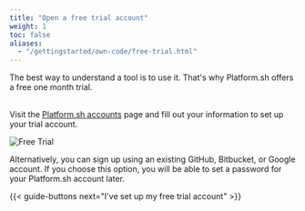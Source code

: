 ```yaml
---
title: "Open a free trial account"
weight: 1
toc: false
aliases:
  - "/gettingstarted/own-code/free-trial.html"
---
```


The best way to understand a tool is to use it. That's why Platform.sh offers a free one month trial.<br><br>

Visit the [Platform.sh accounts](https://accounts.platform.sh/platform/trial/general/setup) page and fill out your information to set up your trial account.

![Free Trial](/images/getting-started/free-trial.png "0.50")

Alternatively, you can sign up using an existing GitHub, Bitbucket, or Google account. If you choose this option, you will be able to set a password for your Platform.sh account later.

{{< guide-buttons next="I've set up my free trial account" >}}
